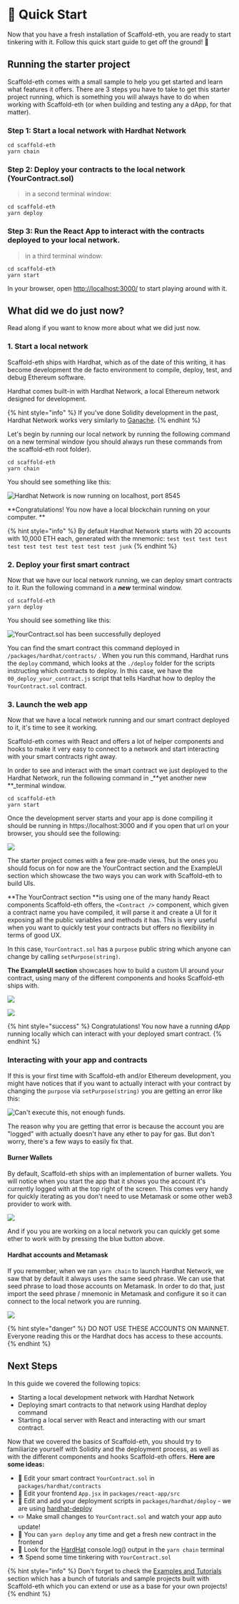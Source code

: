# 🚀 Quick Start

Now that you have a fresh installation of Scaffold-eth, you are ready to start tinkering with it. Follow this quick start guide to get off the ground! :rocket: 

## Running the starter project

Scaffold-eth comes with a small sample to help you get started and learn what features it offers. There are 3 steps you have to take to get this starter project running, which is something you will always have to do when working with Scaffold-eth (or when building and testing any a dApp, for that matter).

### **Step 1: Start a local network with Hardhat Network**

```
cd scaffold-eth
yarn chain
```

### **Step 2: Deploy your contracts to the local network (YourContract.sol)**

> in a second terminal window:

```
cd scaffold-eth
yarn deploy
```

### **Step 3: Run the React App to interact with the contracts deployed to your local network.**

> in a third terminal window:

```
cd scaffold-eth
yarn start
```

In your browser, open [http://localhost:3000/](http://localhost:3000) to start playing around with it.

## What did we do just now?

Read along if you want to know more about what we did just now. 

### 1. Start a local network

Scaffold-eth ships with Hardhat, which as of the date of this writing, it has become development the de facto environment to compile, deploy, test, and debug Ethereum software.

Hardhat comes built-in with Hardhat Network, a local Ethereum network designed for development. 

{% hint style="info" %}
If you've done Solidity development in the past, Hardhat Network works very similarly to [Ganache](https://www.trufflesuite.com/ganache).
{% endhint %}

Let's begin by running our local network by running the following command on a new terminal window (you should always run these commands from the scaffold-eth root folder).

```
cd scaffold-eth
yarn chain
```

You should see something like this:

![Hardhat Network is now running on localhost, port 8545](<../.gitbook/assets/screen-shot-2021-06-24-at-11.01.16-am (1).png>)

**Congratulations! You now have a local blockchain running on your computer. **

{% hint style="info" %}
By default Hardhat Network starts with 20 accounts with 10,000 ETH each, generated with the mnemonic: `test test test test test test test test test test test junk`
{% endhint %}

### 2. Deploy your first smart contract

Now that we have our local network running, we can deploy smart contracts to it. Run the following command in a _**new**_ terminal window.

```
cd scaffold-eth
yarn deploy
```

You should see something like this:

![YourContract.sol has been successfully deployed](../.gitbook/assets/screen-shot-2021-06-24-at-11.14.34-am.png)

You can find the smart contract this command deployed in `/packages/hardhat/contracts/` . When you run this command, Hardhat runs the `deploy` command, which looks at the `./deploy` folder for the scripts instructing which contracts to deploy. In this case, we have the `00_deploy_your_contract.js` script that tells Hardhat how to deploy the `YourContract.sol` contract.

### 3. Launch the web app

Now that we have a local network running and our smart contract deployed to it, it's time to see it working. 

Scaffold-eth comes with React and offers a lot of helper components and hooks to make it very easy to connect to a network and start interacting with your smart contracts right away. 

In order to see and interact with the smart contract we just deployed to the Hardhat Network, run the following command in _**yet another new **_terminal window.

```
cd scaffold-eth
yarn start
```

Once the development server starts and your app is done compiling it should be running in https://localhost:3000 and if you open that url on your browser, you should see the following:

![](../.gitbook/assets/screen-shot-2021-06-24-at-11.27.55-am.png)

The starter project comes with a few pre-made views, but the ones you should focus on for now are the YourContract section and the ExampleUI section which showcase the two ways you can work with Scaffold-eth to build UIs.

**The YourContract section **is using one of the many handy React components Scaffold-eth offers, the `<Contract />` component, which given a contract name you have compiled, it will parse it and create a UI for it exposing all the public variables and methods it has. This is very useful when you want to quickly test your contracts but offers no flexibility in terms of good UX.

In this case, `YourContract.sol` has a `purpose` public string which anyone can change by calling `setPurpose(string)`. 

**The ExampleUI section** showcases how to build a custom UI around your contract, using many of the different components and hooks Scaffold-eth ships with. 

![](../.gitbook/assets/screen-shot-2021-06-24-at-11.39.50-am.png)



![](../.gitbook/assets/screen-shot-2021-06-24-at-11.40.42-am.png)

{% hint style="success" %}
Congratulations! You now have a running dApp running locally which can interact with your deployed smart contract. 
{% endhint %}

### Interacting with your app and contracts

If this is your first time with Scaffold-eth and/or Ethereum development, you might have notices that if you want to actually interact with your contract by changing the `purpose` via `setPurpose(string)` you are getting an error like this:

![Can't execute this, not enough funds.](../.gitbook/assets/screen-shot-2021-06-24-at-11.46.55-am.png)

The reason why you are getting that error is because the account you are "logged" with actually doesn't have any ether to pay for gas. But don't worry, there's a few ways to easily fix that.

#### Burner Wallets

By default, Scaffold-eth ships with an implementation of burner wallets. You will notice when you start the app that it shows you the account it's currently logged with at the top right of the screen. This comes very handy for quickly iterating as you don't need to use Metamask or some other web3 provider to work with. 

![](../.gitbook/assets/screen-shot-2021-06-24-at-11.51.31-am.png)

And if you you are working on a local network you can quickly get some ether to work with by pressing the blue button above.

#### Hardhat accounts and Metamask

If you remember, when we ran `yarn chain` to launch Hardhat Network, we saw that by default it always uses the same seed phrase. We can use that seed phrase to load those accounts on Metamask. In order to do that, just import the seed phrase / mnemonic in Metamask and configure it so it can connect to the local network you are running.

![](../.gitbook/assets/screen-shot-2021-06-24-at-11.56.59-am.png)

{% hint style="danger" %}
DO NOT USE THESE ACCOUNTS ON MAINNET. Everyone reading this or the Hardhat docs has access to these accounts.
{% endhint %}

## Next Steps

In this guide we covered the following topics:

* Starting a local development network with Hardhat Network
* Deploying smart contracts to that network using Hardhat deploy command
* Starting a local server with React and interacting with our smart contract.

Now that we covered the basics of Scaffold-eth, you should try to familiarize yourself with Solidity and the deployment process, as well as with the different components and hooks Scaffold-eth offers. **Here are some ideas:**

* :closed_lock_with_key: Edit your smart contract `YourContract.sol` in `packages/hardhat/contracts`
* :pencil: Edit your frontend `App.jsx` in `packages/react-app/src`
* :briefcase: Edit and add your deployment scripts in `packages/hardhat/deploy` - we are using [hardhat-deploy](https://www.npmjs.com/package/hardhat-deploy)
* :pencil2: Make small changes to `YourContract.sol` and watch your app auto update!
* :repeat: You can `yarn deploy` any time and get a fresh new contract in the frontend
* :construction_worker: Look for the [HardHat](https://hardhat.org) console.log() output in the `yarn chain` terminal
* :alembic: Spend some time tinkering with `YourContract.sol`

{% hint style="info" %}
Don't forget to check the [Examples and Tutorials](../examples-and-tutorials/overview.md) section which has a bunch of tutorials and sample projects built with Scaffold-eth which you can extend or use as a base for your own projects!
{% endhint %}
